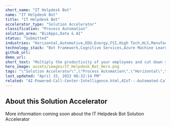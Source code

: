 ```yaml
---
short_name: "IT Helpdesk Bot"
name: "IT Helpdesk Bot"
title: "IT Helpdesk Bot"
accelerator_type: "Solution Accelerator"
classification: "Process Automation"
solution_area: "BizApps,Data & AI"
status: "Submitted"
industries: "Horizontal,Automotive,EDU,Energy,FSI,High Tech,HLS,Manufacturing,Media and Entertainment,Professional Services,Retail,SLG"
technology_stack: "Bot Framework,Cognitive Services,Azure Machine Learning"
github_url: 
demo_url: 
short_text: "Multiply the productivity of your employees and cut down your IT support costs"
hero_image: assets/images/IT_Helpdesk_Bot_Hero.png
tags: "\"Solution Accelerator\",\"Process Automation\",\"Horizontal\",\"Automotive\",\"EDU\",\"Energy\",\"FSI\",\"High Tech\",\"HLS\",\"Manufacturing\",\"Media and Entertainment\",\"Professional Services\",\"Retail\",\"SLG\",\"Bot Framework\",\"Cognitive Services\",\"Azure Machine Learning\""
last_updated: "April 15, 2022 06:32:14 PM"
related: "AI-Powered-Call-Center-Intelligence.html,AIoT---Automated-Call-Center.html,Conversational-AI-for-Retail.html,Conversational-AI-for-State-and-Local-Government.html"
---
```

## About this Solution Accelerator

More information coming soon about the IT Helpdesk Bot Solution Accelerator